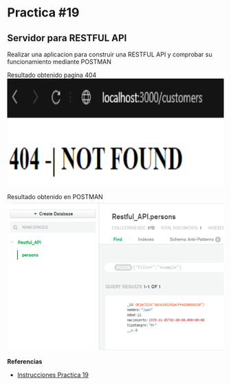 # Practica #19
## Servidor para RESTFUL API

Realizar una aplicacion para construir una RESTFUL API y comprobar su funcionamiento mediante POSTMAN

Resultado obtenido pagina 404 <br/>
<img src='./img/404.png' width='600' height='250'>

Resultado obtenido en POSTMAN <br/>
<img src='./img/db.png' width='600' height='350'>

**Referencias**
- [Instrucciones Practica 19](https://docs.google.com/document/d/1AwClas8HBbTLsWj63FAmFPHD2bBhFwleYbigxbN7ge0/edit)
